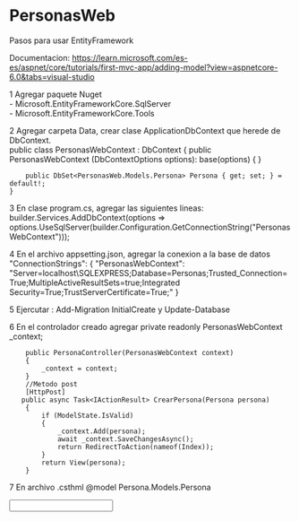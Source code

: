 # PersonasWeb
Pasos para usar EntityFramework

Documentacion: https://learn.microsoft.com/es-es/aspnet/core/tutorials/first-mvc-app/adding-model?view=aspnetcore-6.0&tabs=visual-studio

1 Agregar paquete Nuget  
	- Microsoft.EntityFrameworkCore.SqlServer  
	- Microsoft.EntityFrameworkCore.Tools  
	
2 Agregar carpeta Data, crear clase ApplicationDbContext que herede de DbContext.  
    public class PersonasWebContext : DbContext
    {
        public PersonasWebContext (DbContextOptions<PersonasWebContext> options): base(options)
        {
        }

        public DbSet<PersonasWeb.Models.Persona> Persona { get; set; } = default!;
    }  
    
3 En clase program.cs, agregar las siguientes lineas:  
builder.Services.AddDbContext<PersonasWebContext>(options =>
    options.UseSqlServer(builder.Configuration.GetConnectionString("PersonasWebContext")));
      
4 En el archivo appsetting.json, agregar la conexion a la base de datos  
"ConnectionStrings": 
	{ "PersonasWebContext": "Server=localhost\\SQLEXPRESS;Database=Personas;Trusted_Connection=True;MultipleActiveResultSets=true;Integrated Security=True;TrustServerCertificate=True;" }
  
5 Ejercutar : Add-Migration InitialCreate y Update-Database  

6 En el controlador creado agregar
        private readonly PersonasWebContext _context;

        public PersonaController(PersonasWebContext context)
        {
            _context = context;
        }
        //Metodo post
        [HttpPost]
       public async Task<IActionResult> CrearPersona(Persona persona)
        {
            if (ModelState.IsValid)
            {
                _context.Add(persona);
                await _context.SaveChangesAsync();
                return RedirectToAction(nameof(Index));
            }
            return View(persona);
        }
7 En archivo .csthml
  @model Persona.Models.Persona
  <form asp-action="CrearPersona" method="POST">
  <input asp-for="nombre">
  <label asp-for="nombre">
